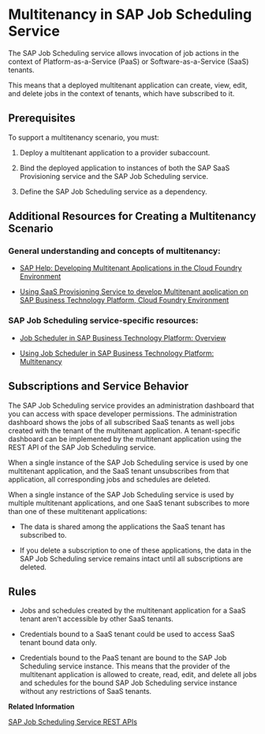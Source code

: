 <!-- loio464b6130857c4bc98af21a0b528cd35a -->

# Multitenancy in SAP Job Scheduling Service

The SAP Job Scheduling service allows invocation of job actions in the context of Platform-as-a-Service \(PaaS\) or Software-as-a-Service \(SaaS\) tenants.

This means that a deployed multitenant application can create, view, edit, and delete jobs in the context of tenants, which have subscribed to it.



<a name="loio464b6130857c4bc98af21a0b528cd35a__section_gzb_qrd_r2c"/>

## Prerequisites

To support a multitenancy scenario, you must:

1.  Deploy a multitenant application to a provider subaccount.

2.  Bind the deployed application to instances of both the SAP SaaS Provisioning service and the SAP Job Scheduling service.

3.  Define the SAP Job Scheduling service as a dependency.




<a name="loio464b6130857c4bc98af21a0b528cd35a__section_l51_r1r_c5b"/>

## Additional Resources for Creating a Multitenancy Scenario



### General understanding and concepts of multitenancy:

-   [SAP Help: Developing Multitenant Applications in the Cloud Foundry Environment](https://help.sap.com/docs/BTP/65de2977205c403bbc107264b8eccf4b/5e8a2b74e4f2442b8257c850ed912f48.html)

-   [Using SaaS Provisioning Service to develop Multitenant application on SAP Business Technology Platform, Cloud Foundry Environment](https://blogs.sap.com/2018/10/25/using-saas-registry-to-develop-multitenant-application-on-sap-cloud-platform-cloud-foundry-environment)




### SAP Job Scheduling service-specific resources:

-   [Job Scheduler in SAP Business Technology Platform: Overview](https://blogs.sap.com/2021/06/30/job-scheduler-in-sap-business-technology-platform-overview-of-blog-posts/)

-   [Using Job Scheduler in SAP Business Technology Platform: Multitenancy](https://blogs.sap.com/2021/07/29/using-job-scheduler-in-sap-btp-7-multitenancy-0-intro/)




<a name="loio464b6130857c4bc98af21a0b528cd35a__section_xl1_yvv_y2b"/>

## Subscriptions and Service Behavior

The SAP Job Scheduling service provides an administration dashboard that you can access with space developer permissions. The administration dashboard shows the jobs of all subscribed SaaS tenants as well jobs created with the tenant of the multitenant application. A tenant-specific dashboard can be implemented by the multitenant application using the REST API of the SAP Job Scheduling service.

When a single instance of the SAP Job Scheduling service is used by one multitenant application, and the SaaS tenant unsubscribes from that application, all corresponding jobs and schedules are deleted.

When a single instance of the SAP Job Scheduling service is used by multiple multitenant applications, and one SaaS tenant subscribes to more than one of these multitenant applications:

-   The data is shared among the applications the SaaS tenant has subscribed to.

-   If you delete a subscription to one of these applications, the data in the SAP Job Scheduling service remains intact until all subscriptions are deleted.




<a name="loio464b6130857c4bc98af21a0b528cd35a__section_znr_fxv_y2b"/>

## Rules

-   Jobs and schedules created by the multitenant application for a SaaS tenant aren't accessible by other SaaS tenants.

-   Credentials bound to a SaaS tenant could be used to access SaaS tenant bound data only.

-   Credentials bound to the PaaS tenant are bound to the SAP Job Scheduling service instance. This means that the provider of the multitenant application is allowed to create, read, edit, and delete all jobs and schedules for the bound SAP Job Scheduling service instance without any restrictions of SaaS tenants.


**Related Information**  


[SAP Job Scheduling Service REST APIs](../40---Using-JOB-SCHDULR-TITLE/sap-job-scheduling-service-rest-apis-c513d2d.md "Use SAP Job Scheduling service REST APIs to create, manage, and monitor jobs and job schedules.")

